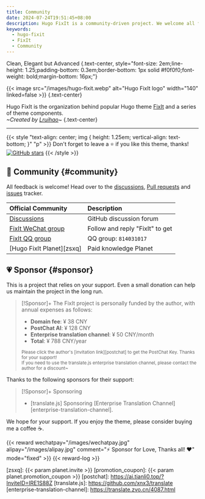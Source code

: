```yaml
---
title: Community
date: 2024-07-24T19:51:45+08:00
description: Hugo FixIt is a community-driven project. We welcome all feedback and contributions.
keywords:
  - hugo-fixit
  - FixIt
  - Community
---
```


Clean, Elegant but Advanced
{.text-center, style="font-size: 2em;line-height: 1.25;padding-bottom: 0.3em;border-bottom: 1px solid #f0f0f0;font-weight: bold;margin-bottom: 16px;"}

{{< image src="/images/hugo-fixit.webp" alt="Hugo FixIt logo" width="140" linked=false >}}
{.text-center}

Hugo FixIt is the organization behind popular Hugo theme [FixIt][fixit] and a series of theme components.\
_~Created by [Lruihao][author]~_
{.text-center}

---

{{< style "text-align: center; img { height: 1.25em; vertical-align: text-bottom; }" "p" >}}
Don't forget to leave a ⭐️ if you like this theme, thanks! [![GitHub stars](https://img.shields.io/github/stars/hugo-fixit/FixIt?style=social)](https://github.com/hugo-fixit/FixIt)
{{< /style >}}

## 💬 Community {#community}

All feedback is welcome! Head over to the [discussions][discussions], [Pull requests][pulls] and [issues][issues] tracker.

| Official Community          | Description                     |
| :-------------------------- | :------------------------------ |
| [Discussions][discussions]  | GitHub discussion forum         |
| [FixIt WeChat group][wx-mp] | Follow and reply "FixIt" to get |
| [FixIt QQ group][qq-group]  | QQ group: `814031017`           |
| [Hugo FixIt Planet][zsxq]   | Paid knowledge Planet           |

<!-- ## 💰 Paid support {#paid-support} -->

## 💗 Sponsor {#sponsor}

This is a project that relies on your support. Even a small donation can help us maintain the project in the long run.

> [!Sponsor]+ The FixIt project is personally funded by the author, with annual expenses as follows:
>
> - **Domain fee**: ¥ 38 CNY
> - **PostChat AI**: ¥ 128 CNY
> - **Enterprise translation channel**: ¥ 50 CNY/month
> - **Total**: ¥ 788 CNY/year
>
> <small class="text-secondary">Please click the author's [invitation link][postchat] to get the PostChat Key. Thanks for your support!</small><br>
> <small class="text-secondary">If you need to use the translate.js enterprise translation channel, please contact the author for a discount~</small>

Thanks to the following sponsors for their support:

> [!Sponsor]+ Sponsoring
>
> - [translate.js] Sponsoring [Enterprise Translation Channel][enterprise-translation-channel].

We hope for your support. If you enjoy the theme, please consider buying me a coffee ☕️.

{{< reward wechatpay="/images/wechatpay.jpg" alipay="/images/alipay.jpg" comment="⚡️ Sponsor for Love, Thanks all! ❤️" mode="fixed" >}}
{{< reward-log >}}

<!-- link reference definition -->
<!-- markdownlint-disable-file reference-links-images no-inline-html -->
[fixit]: https://github.com/hugo-fixit/FixIt
[author]: https://github.com/Lruihao
[discussions]: https://github.com/orgs/hugo-fixit/discussions
[pulls]: https://github.com/hugo-fixit/FixIt/pulls
[issues]: https://github.com/hugo-fixit/FixIt/issues
[qq-group]: https://qm.qq.com/cgi-bin/qm/qr?k=awbwdTtSQ_-H5QGzeJxdWgv6JMbNehNM&jump_from=webapi
[wx-mp]: https://lruihao.cn/images/qr-wx-mp.webp
[zsxq]: {{< param planet.invite >}}
[promotion_coupon]: {{< param planet.promotion_coupon >}}
[postchat]: https://ai.tianli0.top/?InviteID=IRE1S88Z
[translate.js]: https://github.com/xnx3/translate
[enterprise-translation-channel]: https://translate.zvo.cn/4087.html
